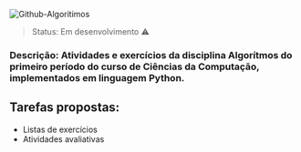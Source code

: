 ![Github-Algoritimos](https://user-images.githubusercontent.com/72948390/124412031-022d0c80-dd24-11eb-9fda-31aa8e19e159.png)

> Status: Em desenvolvimento ⚠️

### Descrição: Atividades e exercícios da disciplina Algorítmos do primeiro período do curso de Ciências da Computação, implementados em linguagem Python.

## Tarefas propostas:
+ Listas de exercícios
+ Atividades avaliativas
